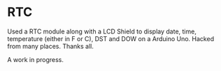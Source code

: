 # RTC

Used a RTC module along with a LCD Shield to display
date, time, temperature (either in F or C), DST and DOW on a Arduino Uno.
Hacked from many places. Thanks all.

A work in progress.
